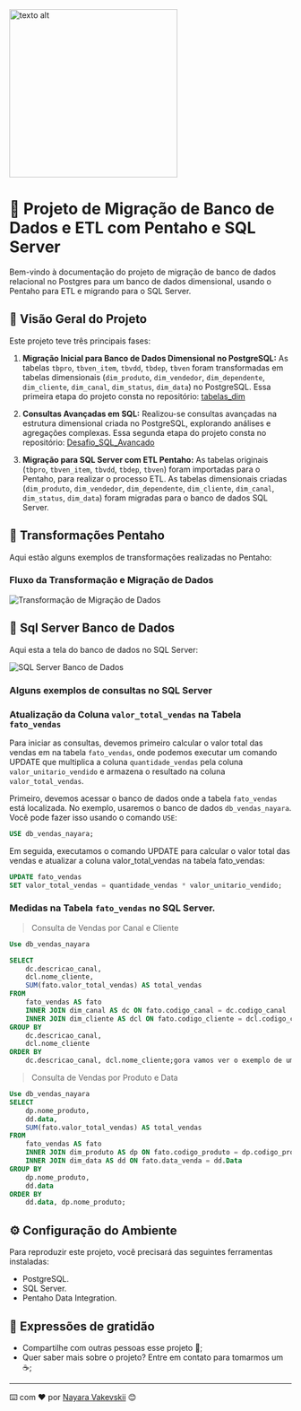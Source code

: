 <!-- Imagem redimensionada -->
<img src="https://digitalcollege.com.br/wp-content/webp-express/webp-images/uploads/2022/05/logo-digital.png.webp" alt="texto alt" width="300">

# 🚀 Projeto de Migração de Banco de Dados e ETL com Pentaho e SQL Server

Bem-vindo à documentação do projeto de migração de banco de dados relacional no Postgres para um banco de dados dimensional, usando o Pentaho para ETL e migrando para o SQL Server.

## 🚀 Visão Geral do Projeto

Este projeto teve três principais fases:

1. **Migração Inicial para Banco de Dados Dimensional no PostgreSQL:**
As tabelas `tbpro`, `tbven_item`, `tbvdd`, `tbdep`, `tbven` foram transformadas em tabelas dimensionais (`dim_produto`, `dim_vendedor`, `dim_dependente`, `dim_cliente`, `dim_canal`, `dim_status`, `dim_data`) no PostgreSQL.
Essa primeira etapa do projeto consta no repositório: [tabelas_dim](https://github.com/NayaraWakewski/tabelas_dim.git)

2. **Consultas Avançadas em SQL:** Realizou-se consultas avançadas na estrutura dimensional criada no PostgreSQL, explorando análises e agregações complexas.
Essa segunda etapa do projeto consta no repositório: [Desafio_SQL_Avancado](https://github.com/NayaraWakewski/Desafio_SQL_Avancado)
   
3. **Migração para SQL Server com ETL Pentaho:** As tabelas originais (`tbpro`, `tbven_item`, `tbvdd`, `tbdep`, `tbven`) foram importadas para o Pentaho, para realizar o processo ETL. As tabelas dimensionais criadas (`dim_produto`, `dim_vendedor`, `dim_dependente`, `dim_cliente`, `dim_canal`, `dim_status`, `dim_data`) foram migradas para o banco de dados SQL Server.


## 🚀 Transformações Pentaho

Aqui estão alguns exemplos de transformações realizadas no Pentaho:

### Fluxo da Transformação e Migração de Dados

![Transformação de Migração de Dados](https://user-images.githubusercontent.com/79403619/260829897-29118a28-26c5-44b8-8eaa-d8ad74da34a8.jpg)


## 🚀 Sql Server Banco de Dados

Aqui esta a tela do banco de dados no SQL Server:

![SQL Server Banco de Dados](https://user-images.githubusercontent.com/79403619/260829972-0e7aa705-c737-43da-9c67-65f73ac42088.jpg)


### Alguns exemplos de consultas no SQL Server

### Atualização da Coluna `valor_total_vendas` na Tabela `fato_vendas`

Para iniciar as consultas, devemos primeiro calcular o valor total das vendas em na tabela `fato_vendas`, onde podemos executar um comando UPDATE que multiplica a coluna `quantidade_vendas` pela coluna `valor_unitario_vendido` e armazena o resultado na coluna `valor_total_vendas`.

Primeiro, devemos acessar o banco de dados onde a tabela `fato_vendas` está localizada. No exemplo, usaremos o banco de dados `db_vendas_nayara`. Você pode fazer isso usando o comando `USE`:

```sql
USE db_vendas_nayara;
```

Em seguida, executamos o comando UPDATE para calcular o valor total das vendas e atualizar a coluna valor_total_vendas na tabela fato_vendas:


```sql
UPDATE fato_vendas
SET valor_total_vendas = quantidade_vendas * valor_unitario_vendido;
```

### Medidas na Tabela `fato_vendas` no SQL Server.

> Consulta de Vendas por Canal e Cliente

```sql
Use db_vendas_nayara

SELECT
    dc.descricao_canal,
    dcl.nome_cliente,
    SUM(fato.valor_total_vendas) AS total_vendas
FROM
    fato_vendas AS fato
    INNER JOIN dim_canal AS dc ON fato.codigo_canal = dc.codigo_canal
    INNER JOIN dim_cliente AS dcl ON fato.codigo_cliente = dcl.codigo_cliente
GROUP BY
    dc.descricao_canal,
    dcl.nome_cliente
ORDER BY
    dc.descricao_canal, dcl.nome_cliente;gora vamos ver o exemplo de uma Medida no SQL Server:
```


> Consulta de Vendas por Produto e Data

```sql
Use db_vendas_nayara
SELECT
    dp.nome_produto,
    dd.data,
    SUM(fato.valor_total_vendas) AS total_vendas
FROM
    fato_vendas AS fato
    INNER JOIN dim_produto AS dp ON fato.codigo_produto = dp.codigo_produto
    INNER JOIN dim_data AS dd ON fato.data_venda = dd.Data
GROUP BY
    dp.nome_produto,
    dd.data
ORDER BY
    dd.data, dp.nome_produto;
```

## ⚙️ Configuração do Ambiente

Para reproduzir este projeto, você precisará das seguintes ferramentas instaladas:

- PostgreSQL.
- SQL Server.
- Pentaho Data Integration.


## 🎁 Expressões de gratidão

* Compartilhe com outras pessoas esse projeto 📢;
* Quer saber mais sobre o projeto? Entre em contato para tomarmos um :coffee:;

---
⌨️ com ❤️ por [Nayara Vakevskii](https://github.com/NayaraWakewski) 😊


